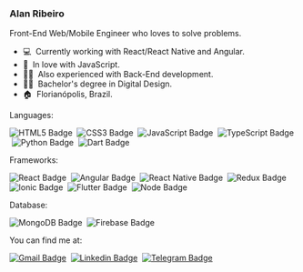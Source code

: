 ### Alan Ribeiro

Front-End Web/Mobile Engineer who loves to solve problems.

- 💻 &nbsp;Currently working with React/React Native and Angular.
- 💛 &nbsp;In love with JavaScript.
- :man_technologist: &nbsp;Also experienced with Back-End development.
- :man_student: &nbsp;Bachelor's degree in Digital Design.
- :house: &nbsp;Florianópolis, Brazil.



Languages:

![HTML5 Badge](https://img.shields.io/badge/HTML5-E34F26?style=flat-square&logo=html5&logoColor=white)
&nbsp;![CSS3 Badge](https://img.shields.io/badge/CSS3-1572B6?style=flat-square&logo=css3&logoColor=white)
&nbsp;![JavaScript Badge](https://img.shields.io/badge/JavaScript-F7DF1E?style=flat-square&logo=javascript&logoColor=black)
&nbsp;![TypeScript Badge](https://img.shields.io/badge/TypeScript-007ACC?style=flat-square&logo=typescript&logoColor=white)
&nbsp;![Python Badge](https://img.shields.io/badge/Python-3776AB?style=flat-square&logo=python&logoColor=white)
&nbsp;![Dart Badge](https://img.shields.io/badge/Dart-0175C2?style=flat-square&logo=dart&logoColor=white)

Frameworks:

![React Badge](https://img.shields.io/badge/React-20232A?style=flat-square&logo=react&logoColor=61DAFB)
&nbsp;![Angular Badge](https://img.shields.io/badge/Angular-DD0031?style=flat-squaree&logo=angular&logoColor=white)
&nbsp;![React Native Badge](https://img.shields.io/badge/React_Native-20232A?style=flat-square&logo=react&logoColor=61DAFB)
&nbsp;![Redux Badge](https://img.shields.io/badge/Redux-593D88?style=flat-square&logo=redux&logoColor=white)
&nbsp;![Ionic Badge](https://img.shields.io/badge/Ionic-3880FF?style=flat-square&logo=ionic&logoColor=white)
&nbsp;![Flutter Badge](https://img.shields.io/badge/Flutter-02569B?style=flat-square&logo=flutter&logoColor=white)
&nbsp;![Node Badge](https://img.shields.io/badge/Node.js-339933?style=flat-squaree&logo=nodedotjs&logoColor=white)

Database:

![MongoDB Badge](https://img.shields.io/badge/MongoDB-4EA94B?style=flat-squaree&logo=mongodb&logoColor=white)
&nbsp;![Firebase Badge](https://img.shields.io/badge/firebase-ffca28?style=flat-square&logo=firebase&logoColor=black)


You can find me at:

[![Gmail Badge](https://img.shields.io/badge/-Gmail-c14438?style=flat-square&logo=Gmail&logoColor=white&link=mailto:alanribeirodsantos@gmail.com)](mailto:alanribeirodsantos@gmail.com)
&nbsp;[![Linkedin Badge](https://img.shields.io/badge/-LinkedIn-blue?style=flat-square&logo=Linkedin&logoColor=white&link=https://www.linkedin.com/in/alanribeirodsantos/)](https://www.linkedin.com/in/alanribeirodsantos/)
&nbsp;[![Telegram Badge](https://img.shields.io/badge/Telegram-2CA5E0?style=flat-square&logo=telegram&logoColor=white)](https://t.me/alanribeirodsantos)

